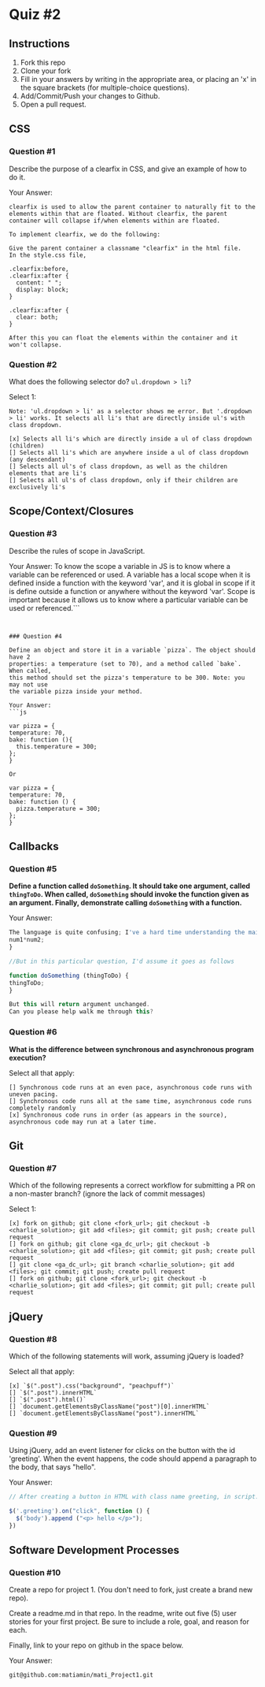 # Quiz #2

## Instructions

1. Fork this repo
2. Clone your fork
3. Fill in your answers by writing in the appropriate area, or placing an 'x' in
the square brackets (for multiple-choice questions).
4. Add/Commit/Push your changes to Github.
5. Open a pull request.

## CSS

### Question #1

Describe the purpose of a clearfix in CSS, and give an example of how to do it.

Your Answer:
```
clearfix is used to allow the parent container to naturally fit to the elements within that are floated. Without clearfix, the parent container will collapse if/when elements within are floated.

To implement clearfix, we do the following:

Give the parent container a classname "clearfix" in the html file.
In the style.css file,

.clearfix:before,
.clearfix:after {
  content: " ";
  display: block;
}

.clearfix:after {
  clear: both;
}

After this you can float the elements within the container and it won't collapse.
```

### Question #2

What does the following selector do?  `ul.dropdown > li`?

Select 1:
```
Note: 'ul.dropdown > li' as a selector shows me error. But '.dropdown > li' works. It selects all li's that are directly inside ul's with class dropdown.

[x] Selects all li's which are directly inside a ul of class dropdown (children)
[] Selects all li's which are anywhere inside a ul of class dropdown (any descendant)
[] Selects all ul's of class dropdown, as well as the children elements that are li's
[] Selects all ul's of class dropdown, only if their children are exclusively li's
```

## Scope/Context/Closures

### Question #3

Describe the rules of scope in JavaScript.

Your Answer:
To know the scope a variable in JS is to know where a variable can be referenced or used. A variable has a local scope when it is defined inside a function with the keyword 'var', and it is global in scope if it is define outside a function or anywhere without the keyword 'var'. Scope is important because it allows us to know where a particular variable can be used or referenced.```

```


### Question #4

Define an object and store it in a variable `pizza`. The object should have 2
properties: a temperature (set to 70), and a method called `bake`. When called,
this method should set the pizza's temperature to be 300. Note: you may not use
the variable pizza inside your method.

Your Answer:
```js

var pizza = {
temperature: 70,
bake: function (){
  this.temperature = 300;
};
}

Or

var pizza = {
temperature: 70,
bake: function () {
  pizza.temperature = 300;
};
}

```

## Callbacks

### Question #5

**Define a function called `doSomething`. It should take one argument, called
`thingToDo`. When called, `doSomething` should invoke the function given as an
argument. Finally, demonstrate calling `doSomething` with a function.**

Your Answer:
```js
The language is quite confusing; I've a hard time understanding the main concept. As for my understanding goes, argument(s) for a function goes inside (); and then included inside the function like we've been doing with examples like: function doSomething( num1, num2) {
num1*num2;
}

//But in this particular question, I'd assume it goes as follows

function doSomething (thingToDo) {
thingToDo;
}

But this will return argument unchanged.
Can you please help walk me through this?
```

### Question #6

**What is the difference between synchronous and asynchronous program execution?**

Select all that apply:
```
[] Synchronous code runs at an even pace, asynchronous code runs with uneven pacing.
[] Synchronous code runs all at the same time, asynchronous code runs completely randomly
[x] Synchronous code runs in order (as appears in the source), asynchronous code may run at a later time.
```

## Git

### Question #7

Which of the following represents a correct workflow for submitting a PR on a non-master branch?
(ignore the lack of commit messages)

Select 1:
```
[x] fork on github; git clone <fork_url>; git checkout -b <charlie_solution>; git add <files>; git commit; git push; create pull request
[] fork on github; git clone <ga_dc_url>; git checkout -b <charlie_solution>; git add <files>; git commit; git push; create pull request
[] git clone <ga_dc_url>; git branch <charlie_solution>; git add <files>; git commit; git push; create pull request
[] fork on github; git clone <fork_url>; git checkout -b <charlie_solution>; git add <files>; git commit; git pull; create pull request
```

## jQuery

### Question #8

Which of the following statements will work, assuming jQuery is loaded?

Select all that apply:
```
[x] `$(".post").css("background", "peachpuff")`
[] `$(".post").innerHTML`
[] `$(".post").html()`
[] `document.getElementsByClassName("post")[0].innerHTML`
[] `document.getElementsByClassName("post").innerHTML`
```

### Question #9

Using jQuery, add an event listener for clicks on the button with the id
'greeting'. When the event happens, the code should append a paragraph to the
body, that says "hello".

Your Answer:
```js
// After creating a button in HTML with class name greeting, in script.jss file, the code is as follows:

$('.greeting').on("click", function () {
  $('body').append ("<p> hello </p>");
})

```

## Software Development Processes

### Question #10

Create a repo for project 1. (You don't need to fork, just create a brand new repo).

Create a readme.md in that repo. In the readme, write out five (5) user stories for your first project. Be sure to include a
role, goal, and reason for each.

Finally, link to your repo on github in the space below.

Your Answer:
```
git@github.com:matiamin/mati_Project1.git
```
